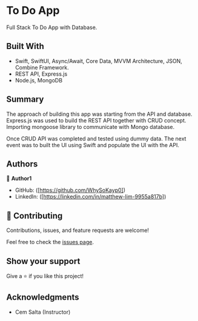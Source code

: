 

# To Do App

Full Stack To Do App with Database.

## Built With

- Swift, SwiftUI, Async/Await, Core Data, MVVM Architecture, JSON, Combine Framework.
- REST API, Express.js
- Node.js, MongoDB

## Summary

The approach of building this app was starting from the API and database. 
Express.js was used to build the REST API together with CRUD concept.
Importing mongoose library to communicate with Mongo database. 

Once CRUD API was completed and tested using dummy data. 
The next event was to built the UI using Swift and populate the UI with the API. 

## Authors

👤 **Author1**

- GitHub: ([https://github.com/WhySoKayp0])
- LinkedIn: ([https://linkedin.com/in/matthew-lim-9955a817b])

## 🤝 Contributing

Contributions, issues, and feature requests are welcome!

Feel free to check the [issues page](../../issues/).

## Show your support

Give a ⭐️ if you like this project!

## Acknowledgments

- Cem Salta (Instructor)
